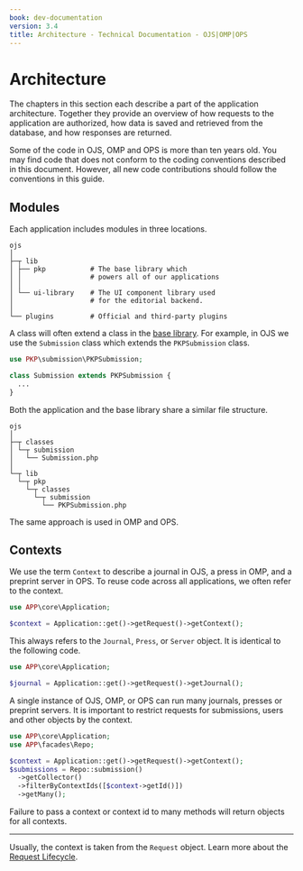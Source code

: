 ```yaml
---
book: dev-documentation
version: 3.4
title: Architecture - Technical Documentation - OJS|OMP|OPS
---
```


# Architecture

The chapters in this section each describe a part of the application architecture. Together they provide an overview of how requests to the application are authorized, how data is saved and retrieved from the database, and how responses are returned.

Some of the code in OJS, OMP and OPS is more than ten years old. You may find code that does not conform to the coding conventions described in this document. However, all new code contributions should follow the conventions in this guide.

## Modules

Each application includes modules in three locations.

```
ojs
│
├─┬ lib
│ ├── pkp           # The base library which
│ │                 # powers all of our applications
│ │
│ └── ui-library    # The UI component library used
│                   # for the editorial backend.
│
└── plugins         # Official and third-party plugins
```

A class will often extend a class in the [base library](https://github.com/pkp/pkp-lib/). For example, in OJS we use the `Submission` class which extends the `PKPSubmission` class.

```php
use PKP\submission\PKPSubmission;

class Submission extends PKPSubmission {
  ...
}
```

Both the application and the base library share a similar file structure.

```
ojs
│
├─┬ classes
│ └─┬ submission
│   └── Submission.php
│
└─┬ lib
  └─┬ pkp
    └─┬ classes
      └─┬ submission
        └── PKPSubmission.php
```

The same approach is used in OMP and OPS.

## Contexts

We use the term `Context` to describe a journal in OJS, a press in OMP, and a preprint server in OPS. To reuse code across all applications, we often refer to the context.

```php
use APP\core\Application;

$context = Application::get()->getRequest()->getContext();
```

This always refers to the `Journal`, `Press`, or `Server` object. It is identical to the following code.

```php
use APP\core\Application;

$journal = Application::get()->getRequest()->getJournal();
```

A single instance of OJS, OMP, or OPS can run many journals, presses or preprint servers. It is important to restrict requests for submissions, users and other objects by the context.

```php
use APP\core\Application;
use APP\facades\Repo;

$context = Application::get()->getRequest()->getContext();
$submissions = Repo::submission()
  ->getCollector()
  ->filterByContextIds([$context->getId()])
  ->getMany();
```

Failure to pass a context or context id to many methods will return objects for all contexts.

---

Usually, the context is taken from the `Request` object. Learn more about the [Request Lifecycle](./architecture-request).
